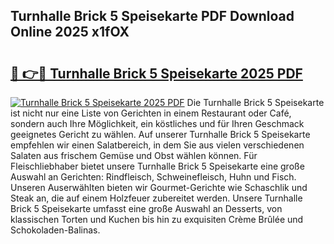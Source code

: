 ## Turnhalle Brick 5 Speisekarte PDF Download Online 2025 x1fOX

# <h2><a href="http://gcdtckg.nevu.top/?p=Turnhalle+Brick+5+Speisekarte">🔗 👉🔴 Turnhalle Brick 5 Speisekarte 2025 PDF</a></h2>

[![Turnhalle Brick 5 Speisekarte 2025 PDF](https://i.imgur.com/dBaPXMq.png)](http://gcdtckg.nevu.top/?p=Turnhalle+Brick+5+Speisekarte)
Die Turnhalle Brick 5 Speisekarte ist nicht nur eine Liste von Gerichten in einem Restaurant oder Café, sondern auch Ihre Möglichkeit, ein köstliches und für Ihren Geschmack geeignetes Gericht zu wählen. Auf unserer Turnhalle Brick 5 Speisekarte empfehlen wir einen Salatbereich, in dem Sie aus vielen verschiedenen Salaten aus frischem Gemüse und Obst wählen können. Für Fleischliebhaber bietet unsere Turnhalle Brick 5 Speisekarte eine große Auswahl an Gerichten: Rindfleisch, Schweinefleisch, Huhn und Fisch. Unseren Auserwählten bieten wir Gourmet-Gerichte wie Schaschlik und Steak an, die auf einem Holzfeuer zubereitet werden. Unsere Turnhalle Brick 5 Speisekarte umfasst eine große Auswahl an Desserts, von klassischen Torten und Kuchen bis hin zu exquisiten Crème Brûlée und Schokoladen-Balinas.

